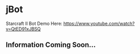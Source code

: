 # jBot
Starcraft II Bot
Demo Here: https://www.youtube.com/watch?v=QtED91xJBSQ

## Information Coming Soon...


